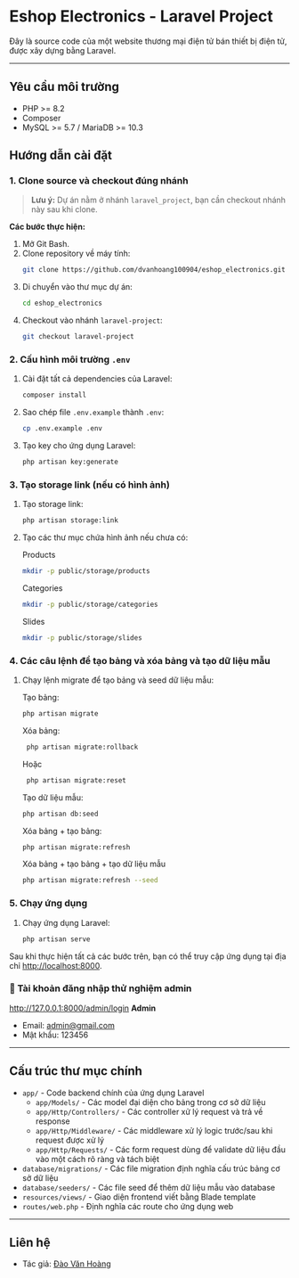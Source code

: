 # Eshop Electronics - Laravel Project

Đây là source code của một website thương mại điện tử bán thiết bị điện tử, được xây dựng bằng Laravel.

---

## Yêu cầu môi trường
- PHP >= 8.2
- Composer
- MySQL >= 5.7 / MariaDB >= 10.3

## Hướng dẫn cài đặt

### 1. Clone source và checkout đúng nhánh

> **Lưu ý:** Dự án nằm ở nhánh `laravel_project`, bạn cần checkout nhánh này sau khi clone.

**Các bước thực hiện:**

1. Mở Git Bash.
2. Clone repository về máy tính:
    ```bash
    git clone https://github.com/dvanhoang100904/eshop_electronics.git
    ```
3. Di chuyển vào thư mục dự án:
    ```bash
    cd eshop_electronics
    ```
4. Checkout vào nhánh `laravel-project`:
    ```bash
    git checkout laravel-project
    ```

### 2. Cấu hình môi trường `.env`

1. Cài đặt tất cả dependencies của Laravel:
    ```bash
    composer install
    ```
2. Sao chép file `.env.example` thành `.env`:
    ```bash
    cp .env.example .env
    ```
3. Tạo key cho ứng dụng Laravel:
    ```bash
    php artisan key:generate
    ```

### 3. Tạo storage link (nếu có hình ảnh)

1. Tạo storage link:
    ```bash
    php artisan storage:link
    ```

2. Tạo các thư mục chứa hình ảnh nếu chưa có:

    Products
    ```bash
    mkdir -p public/storage/products
    ```
    Categories
    ```bash
    mkdir -p public/storage/categories
    ```
    Slides
    ```bash
    mkdir -p public/storage/slides
    ```
    

### 4. Các câu lệnh để tạo bảng và xóa bảng và tạo dữ liệu mẫu

1. Chạy lệnh migrate để tạo bảng và seed dữ liệu mẫu:
   
   Tạo bảng:
    ```bash
    php artisan migrate
    ```
    
   Xóa bảng:
   ```bash
    php artisan migrate:rollback
    ```
   Hoặc
   ```bash
    php artisan migrate:reset
    ```
    
   Tạo dữ liệu mẫu:
    ```bash
    php artisan db:seed
    ```

   Xóa bảng + tạo bảng:
    ```bash
    php artisan migrate:refresh
    ```
    
   Xóa bảng + tạo bảng + tạo dữ liệu mẫu
    ```bash
    php artisan migrate:refresh --seed
    ```

### 5. Chạy ứng dụng

1. Chạy ứng dụng Laravel:
    ```bash
    php artisan serve
    ```
    
Sau khi thực hiện tất cả các bước trên, bạn có thể truy cập ứng dụng tại địa chỉ [http://localhost:8000](http://localhost:8000).

### 🧪 Tài khoản đăng nhập thử nghiệm admin

http://127.0.0.1:8000/admin/login
**Admin**
- Email: admin@gmail.com
- Mật khẩu: 123456

---

##  Cấu trúc thư mục chính

- `app/` - Code backend chính của ứng dụng Laravel
  - `app/Models/` - Các model đại diện cho bảng trong cơ sở dữ liệu
  - `app/Http/Controllers/` - Các controller xử lý request và trả về response
  - `app/Http/Middleware/` - Các middleware xử lý logic trước/sau khi request được xử lý
  - `app/Http/Requests/` - Các form request dùng để validate dữ liệu đầu vào một cách rõ ràng và tách biệt
- `database/migrations/` - Các file migration định nghĩa cấu trúc bảng cơ sở dữ liệu
- `database/seeders/` - Các file seed để thêm dữ liệu mẫu vào database
- `resources/views/` - Giao diện frontend viết bằng Blade template
- `routes/web.php` - Định nghĩa các route cho ứng dụng web

---

## Liên hệ

- Tác giả: [Đào Văn Hoàng](https://github.com/dvanhoang100904)

